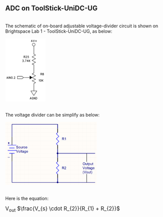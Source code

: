 ## ADC on ToolStick-UniDC-UG

<br> The schematic of on-board adjustable voltage-divider circuit is shown on Brightspace Lab 1 - ToolStick-UniDC-UG, as below:

<img src="./Sch.png" height="200px">

<br> The voltage divider can be simplify as below: 

<img src="./VoltageDivider.png" height="200px">

<br> Here is the equation:

<div style="font-size: 1.2em;">V<sub>out</sub> $\frac{V_{s} \cdot R_{2}}{R_{1} + R_{2}}$</div>



